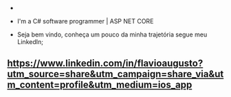 - 
- I'm a C# software programmer | ASP NET CORE

- Seja bem vindo, conheça um pouco da minha trajetória 
segue meu LinkedIn; 
## https://www.linkedin.com/in/flavioaugusto?utm_source=share&utm_campaign=share_via&utm_content=profile&utm_medium=ios_app



<!---
flaviobarreto/flaviobarreto is a ✨ special ✨ repository because its `README.md` (this file) appears on your GitHub profile.
You can click the Preview link to take a look at your changes.
--->
